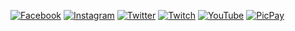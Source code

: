 [![Facebook](https://buildstats.info/nuget/TestaCache)](http://www.nuget.org/packages/TestaCache)
[![Instagram](https://buildstats.info/nuget/TestaCache)](https://www.instagram.com/acaciolima12/)
[![Twitter](https://buildstats.info/nuget/TestaCache)](https://twitter.com/limadeacacio)
[![Twitch](https://buildstats.info/nuget/TestaCache)](https://www.twitch.tv/limazia)
[![YouTube](https://buildstats.info/nuget/TestaCache)](https://www.youtube.com/channel/UC-5N5yRu4-YMCF-fYm5X6Vg)
[![PicPay](https://logodownload.org/wp-content/uploads/2018/05/picpay-logo.png)](https://app.picpay.com/user/limazia)
